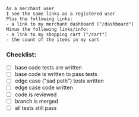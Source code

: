 ```
As a merchant user
I see the same links as a registered user
Plus the following links:
- a link to my merchant dashboard ("/dashboard")
Minus the following links/info:
- a link to my shopping cart ("/cart")
- the count of the items in my cart
```

### Checklist:

- [ ] base code tests are written
- [ ] base code is written to pass tests
- [ ] edge case ("sad path") tests written
- [ ] edge case code written
- [ ] code is reviewed
- [ ] branch is merged
- [ ] all tests still pass
